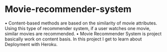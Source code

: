 # Movie-recommender-system
• Content-based methods are based on the similarity of movie  attributes. Using this type of recommender system, if a user  watches one movie, similar movies are recommended.  • Movie Recommender System is project basically work on content  basis. In this project I get to learn about Deployment with Heroku.

